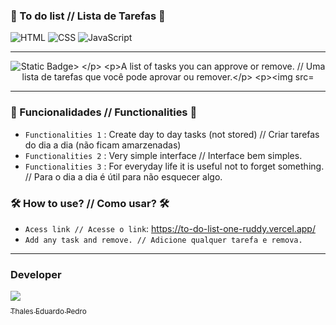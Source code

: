 ### 📑 To do list // Lista de Tarefas 📑

![HTML](https://img.shields.io/badge/HTML5-E34F26?style=for-the-badge&logo=html5&logoColor=white)
![CSS](https://img.shields.io/badge/CSS3-1572B6?style=for-the-badge&logo=css3&logoColor=white)
![JavaScript](https://img.shields.io/badge/JavaScript-323330?style=for-the-badge&logo=javascript&logoColor=F7DF1E)

---

<p align="center">
<img src="https://img.shields.io/badge/Status-Complete-green20%25" alt="Static Badge>
</p>

A list of tasks you can approve or remove. // Uma lista de tarefas que você pode aprovar ou remover.

![Listra Preview](Lista.png)

---

### 🔨 Funcionalidades // Functionalities 🔨

- `Functionalities 1` : Create day to day tasks (not stored) // Criar tarefas do dia a dia (não ficam amarzenadas)
- `Functionalities 2` : Very simple interface // Interface bem simples.
- `Functionalities 3` : For everyday life it is useful not to forget something. // Para o dia a dia é útil para não esquecer algo.

### 🛠️ How to use? // Como usar? 🛠️
- `Acess link // Acesse o link`: https://to-do-list-one-ruddy.vercel.app/
- `Add any task and remove. // Adicione qualquer tarefa e remova.`

---

### Developer

 [<img loading="lazy" src="https://avatars.githubusercontent.com/u/89024257?v=4" width=115><br><sub>Thales Eduardo Pedro</sub>](https://github.com/thales32k0) 
    
